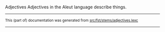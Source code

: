 Adjectives
Adjectives in the Aleut language describe things.

* * *

<small>This (part of) documentation was generated from [src/fst/stems/adjectives.lexc](https://github.com/giellalt/lang-ale/blob/main/src/fst/stems/adjectives.lexc)</small>

---

